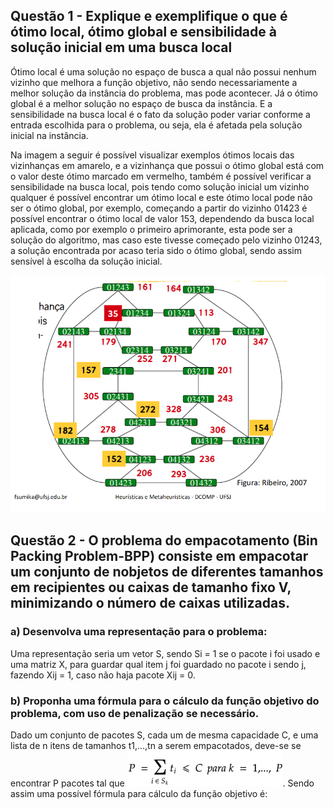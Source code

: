 ## Questão 1 - Explique e exemplifique o que é ótimo local, ótimo global e sensibilidade à solução inicial em uma busca local

Ótimo local é uma solução no espaço de busca a qual não possui nenhum vizinho que melhora a função objetivo, não sendo necessariamente a melhor solução da instância do problema, mas pode acontecer. Já o ótimo global é a melhor solução no espaço de busca da instância. E a sensibilidade na busca local é o fato da solução poder variar conforme a entrada escolhida para o problema, ou seja, ela é afetada pela solução inicial na instância. 


Na imagem a seguir é possível visualizar exemplos ótimos locais das vizinhanças em amarelo, e a vizinhança que possui o ótimo global está com o valor deste ótimo marcado em vermelho, também é possível verificar a sensibilidade na busca local, pois tendo como solução inicial um vizinho qualquer é possível encontrar um ótimo local e este ótimo local pode não ser o ótimo global, por exemplo, começando a partir do vizinho 01423 é possível encontrar o ótimo local de valor 153, dependendo da busca local aplicada, como por exemplo o primeiro aprimorante, esta pode ser a solução do algoritmo, mas caso este tivesse começado pelo vizinho 01243, a solução encontrada por acaso teria sido o ótimo global, sendo assim sensível à escolha da solução inicial. 

![alt text](https://raw.githubusercontent.com/Niehaus/heuristicas-metaheuristicas/master/Atividade-Avaliativa2/Screenshot_2020-10-09%20aula5%20pptx%20-%20aula5%20pdf.png)

## Questão 2 - O  problema  do  empacotamento  (Bin  Packing  Problem-BPP) consiste  em  empacotar  um conjunto  de nobjetos  de  diferentes  tamanhos  em  recipientes  ou  caixas  de  tamanho  fixo V, minimizando o número de caixas utilizadas.

### a) Desenvolva uma representação para o problema:

Uma representação seria um vetor S, sendo Si = 1 se o pacote i foi usado e uma matriz X, para guardar qual item j foi guardado no pacote i sendo j, fazendo Xij = 1, 
caso não haja pacote Xij = 0.

### b) Proponha  uma fórmula para  o  cálculo  da  função  objetivo  do  problema,  com  uso  de penalização se necessário.

Dado um conjunto de pacotes S, cada um de mesma capacidade C, e uma lista de n itens de tamanhos t1,...,tn a serem empacotados, deve-se se encontrar P pacotes tal que ![alt text](https://raw.githubusercontent.com/Niehaus/heuristicas-metaheuristicas/master/Atividade-Avaliativa2/math-20201009(1).png). 
Sendo assim uma possível fórmula para cálculo da função objetivo é: 





   
